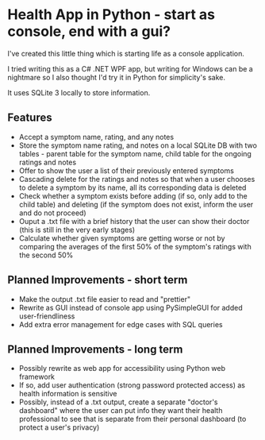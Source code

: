 # Health App in Python - start as console, end with a gui?

I've created this little thing which is starting life as a console application.

I tried writing this as a C# .NET WPF app, but writing for Windows can be a nightmare so I also thought I'd try it in Python for simplicity's sake. 

It uses SQLite 3 locally to store information.

## Features

- Accept a symptom name, rating, and any notes
- Store the symptom name rating, and notes on a local SQLite DB with two tables - parent table for the symptom name, child table for the ongoing ratings and notes
- Offer to show the user a list of their previously entered symptoms
- Cascading delete for the ratings and notes so that when a user chooses to delete a symptom by its name, all its corresponding data is deleted
- Check whether a symptom exists before adding (if so, only add to the child table) and deleting (if the symptom does not exist, inform the user and do not proceed)
- Ouput a .txt file with a brief history that the user can show their doctor (this is still in the very early stages)
- Calculate whether given symptoms are getting worse or not by comparing the averages of the first 50% of the symptom's ratings with the second 50%


## Planned Improvements - short term

- Make the output .txt file easier to read and "prettier"
- Rewrite as GUI instead of console app using PySimpleGUI for added user-friendliness
- Add extra error management for edge cases with SQL queries

## Planned Improvements - long term

- Possibly rewrite as web app for accessibility using Python web framework
- If so, add user authentication (strong password protected access) as health information is sensitive
- Possibly, instead of a .txt output, create a separate "doctor's dashboard" where the user can put info they want their health professional to see that is separate from their personal dashboard (to protect a user's privacy)